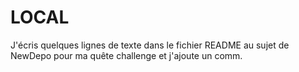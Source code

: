 # LOCAL
J'écris quelques lignes de texte dans le fichier README au sujet de NewDepo pour ma quête challenge et j'ajoute un comm.
